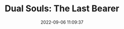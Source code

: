 ---
date: 2022-09-06 11:09:37
title: 'Dual Souls: The Last Bearer'	
tags: [2D fighter, PC, hand-drawn]
img: https://i.imgur.com/cyGWj7j.jpg
price: $5.99 One Time	
link: https://store.steampowered.com/app/361100/Dual_Souls_The_Last_Bearer/	

twitter: https://twitter.com/GamesStun
---
